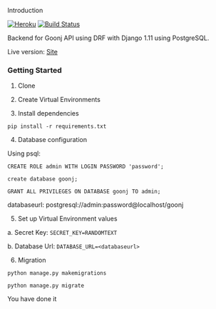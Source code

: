 Introduction

[![Heroku](http://heroku-badges.herokuapp.com/?app=acro-elibrary&style=flat)](http://goonj-api.herokuapp.com/)
[![Build Status](https://travis-ci.com/shashank-sharma/goonj-backend.svg?token=avBnQmAu2uKCMqEGwpmq&branch=master)](https://travis-ci.com/shashank-sharma/goonj-backend)

Backend for Goonj API using DRF with Django 1.11 using PostgreSQL.

Live version: [Site](http://goonj-api.herokuapp.com)

### Getting Started

1. Clone

2. Create Virtual Environments

3. Install dependencies

`pip install -r requirements.txt`

4. Database configuration

Using psql:

`CREATE ROLE admin WITH LOGIN PASSWORD 'password';`

`create database goonj;`

`GRANT ALL PRIVILEGES ON DATABASE goonj TO admin;`

databaseurl: postgresql://admin:password@localhost/goonj

5. Set up Virtual Environment values

a. Secret Key: `SECRET_KEY=RANDOMTEXT`

b. Database Url: `DATABASE_URL=<databaseurl>`

6. Migration

`python manage.py makemigrations`

`python manage.py migrate`


You have done it
